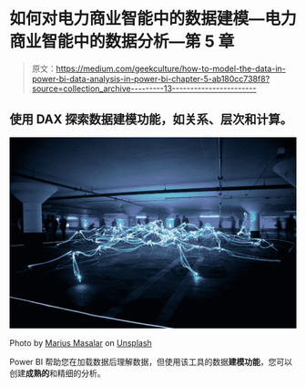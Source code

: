 # 如何对电力商业智能中的数据建模—电力商业智能中的数据分析—第 5 章

> 原文：<https://medium.com/geekculture/how-to-model-the-data-in-power-bi-data-analysis-in-power-bi-chapter-5-ab180cc738f8?source=collection_archive---------13----------------------->

## 使用 DAX 探索数据建模功能，如关系、层次和计算。

![](img/348001ce6558da61e1ffa3212baa4f00.png)

Photo by [Marius Masalar](https://unsplash.com/@marius?utm_source=unsplash&utm_medium=referral&utm_content=creditCopyText) on [Unsplash](https://unsplash.com/s/photos/data-design?utm_source=unsplash&utm_medium=referral&utm_content=creditCopyText)

Power BI 帮助您在加载数据后理解数据，但使用该工具的数据**建模功能**，您可以创建**成熟的**和精细的分析。